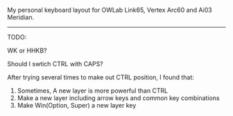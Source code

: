 My personal keyboard layout for OWLab Link65, Vertex Arc60 and Ai03 Meridian.

---

TODO:

WK or HHKB?

Should I swtich CTRL with CAPS?

After trying several times to make out CTRL position, I found that:

1. Sometimes, A new layer is more powerful than CTRL
2. Make a new layer including arrow keys and common key combinations
3. Make Win(Option, Super) a new layer key
